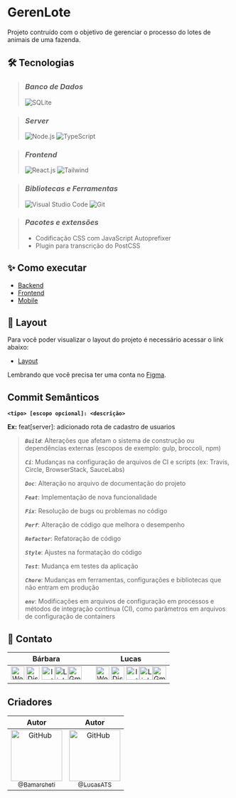 # **GerenLote**

Projeto contruído com o objetivo de gerenciar o processo do lotes de animais de uma fazenda.

<!-- **[🔗 Clique aqui para acessar]()** -->

## **🛠 Tecnologias**

> ### _Banco de Dados_
>
> ![SQLite](https://img.shields.io/badge/SQLite-07405E?style=for-the-badge&logo=sqlite&logoColor=white)

> ### _Server_
>
> ![Node.js](https://img.shields.io/badge/Node.js-339933?style=for-the-badge&logo=nodedotjs&logoColor=white) ![TypeScript](https://img.shields.io/badge/TypeScript-007ACC?style=for-the-badge&logo=typescript&logoColor=white)

> ### _Frontend_
>
> ![React.js](https://img.shields.io/badge/React-20232A?style=for-the-badge&logo=react&logoColor=61DAFB) ![Tailwind](https://img.shields.io/badge/Tailwind_CSS-38B2AC?style=for-the-badge&logo=tailwind-css&logoColor=white)

> ### _Bibliotecas e Ferramentas_
>
> ![Visual Studio Code](https://img.shields.io/badge/VSCode-0078D4?style=for-the-badge&logo=visual%20studio%20code&logoColor=white) ![Git](https://img.shields.io/badge/GIT-E44C30?style=for-the-badge&logo=git&logoColor=white)

> ### _Pacotes e extensões_
>
> - Codificação CSS com JavaScript Autoprefixer
> - Plugin para transcrição do PostCSS

## **✨ Como executar**

- [Backend](./server/README.md)
- [Frontend](./web/README.md)
- [Mobile](./mobile/README.md)

## **💄 Layout**

Para você poder visualizar o layout do projeto é necessário acessar o link abaixo:

- [Layout](https://www.figma.com/file/hH1DJMME4LahDqvVInmF4R/%F0%9F%90%AE-GERENLOTE?type=design&node-id=0%3A1&mode=design&t=HJCiYTSwcae1fIGI-1)

Lembrando que você precisa ter uma conta no [Figma](http://figma.com/).

## **Commit Semânticos**

**`<tipo> [escopo opcional]: <descrição>`**

**Ex:** feat[server]: adicionado rota de cadastro de usuarios

> **_`Build`_**: Alterações que afetam o sistema de construção ou dependências externas (escopos de exemplo: gulp, broccoli, npm)
>
> **_`Ci`_**: Mudanças na configuração de arquivos de CI e scripts (ex: Travis, Circle, BrowserStack, SauceLabs)
>
> **_`Doc`_**: Alteração no arquivo de documentação do projeto
>
> **_`Feat`_**: Implementação de nova funcionalidade
>
> **_`Fix`_**: Resolução de bugs ou problemas no código
>
> **_`Perf`_**: Alteração de código que melhora o desempenho
>
> **_`Refactor`_**: Refatoração de código
>
> **_`Style`_**: Ajustes na formatação do código
>
> **_`Test`_**: Mudança em testes da aplicação
>
> **_`Chore`_**: Mudanças em ferramentas, configurações e bibliotecas que não entram em produção
>
> **_`env`_**: Modificações em arquivos de configuração em processos e métodos de integração contínua (CI), como parâmetros em arquivos de configuração de containers

## **💛 Contato**

|                                                                                                                                                                                                                                                                                                                                                                                                                                                  Bárbara                                                                                                                                                                                                                                                                                                                                                                                                                                                  |     |                                                                                                                                                                                                                                                                                                                                                                                                                                                            Lucas                                                                                                                                                                                                                                                                                                                                                                                                                                                             |
| :-------------------------------------------------------------------------------------------------------------------------------------------------------------------------------------------------------------------------------------------------------------------------------------------------------------------------------------------------------------------------------------------------------------------------------------------------------------------------------------------------------------------------------------------------------------------------------------------------------------------------------------------------------------------------------------------------------------------------------------------------------------------------------------------------------------------------------------------------------------------------------------------------------: | :-: | :--------------------------------------------------------------------------------------------------------------------------------------------------------------------------------------------------------------------------------------------------------------------------------------------------------------------------------------------------------------------------------------------------------------------------------------------------------------------------------------------------------------------------------------------------------------------------------------------------------------------------------------------------------------------------------------------------------------------------------------------------------------------------------------------------------------------------------------------------------------------------------------------------------------------------: |
| [<img src='https://img.shields.io/badge/website-000000?style=for-the-badge&logo=About&logoColor=white' alt='Website' height='30'>](https://my-resume-bamarcheti.vercel.app/) [<img src='https://img.shields.io/badge/Discord-5865F2?style=for-the-badge&logo=discord&logoColor=white' alt='Discord' height='30'>](https://discord.com/channels/@ba_marcheti#3824) [<img src='https://img.shields.io/badge/Instagram-E4405F?style=for-the-badge&logo=instagram&logoColor=white' alt='Instagram' height='30'>](https://www.instagram.com/ba_marcheti)[<img src='https://img.shields.io/badge/LinkedIn-0077B5?style=for-the-badge&logo=linkedin&logoColor=white' alt='Linkedin' height='30'>](https://www.linkedin.com/in/barbara-marcheti-fiorin/)[<img src='https://img.shields.io/badge/Gmail-D14836?style=for-the-badge&logo=gmail&logoColor=white' alt='Gmail' height='30'>](bmarchetifiorin@gmail.com) |     | [<img src='https://img.shields.io/badge/website-000000?style=for-the-badge&logo=About&logoColor=white' alt='Website' height='30'>](https://lucas-ats.vercel.app/) [<img src='https://img.shields.io/badge/Discord-5865F2?style=for-the-badge&logo=discord&logoColor=white' alt='Discord' height='30'>](https://discord.com/channels/@Lucas%20ATS#9901) [<img src='https://img.shields.io/badge/Instagram-E4405F?style=for-the-badge&logo=instagram&logoColor=white' alt='Instagram' height='30'>](https://www.linkedin.com/in/lucas-almeida-tiburtino-da-silva/)[<img src='https://img.shields.io/badge/LinkedIn-0077B5?style=for-the-badge&logo=linkedin&logoColor=white' alt='Linkedin' height='30'>](https://www.linkedin.com/in/barbara-marcheti-fiorin/)[<img src='https://img.shields.io/badge/Gmail-D14836?style=for-the-badge&logo=gmail&logoColor=white' alt='Gmail' height='30'>](lucas.almida.da.silva@gmail.com) |

## **Criadores**

|                                                                  Autor                                                                   |                                                               Autor                                                                |
| :--------------------------------------------------------------------------------------------------------------------------------------: | :--------------------------------------------------------------------------------------------------------------------------------: |
| [<img src="https://github.com/bamarcheti.png?size=115" width=115 alt="GitHub"><br><sub>@Bamarcheti</sub>](https://github.com/Bamarcheti) | [<img src="https://github.com/LucasATS.png?size=115" width=115 alt="GitHub"><br><sub>@LucasATS</sub>](https://github.com/LucasATS) |
